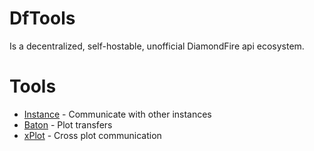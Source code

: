 # DfTools
Is a decentralized, self-hostable, unofficial DiamondFire api ecosystem.

# Tools
- [Instance](./docs/instance.md#instance) - Communicate with other instances
- [Baton](./docs/baton.md#baton) - Plot transfers
- [xPlot](./docs/baton.md#xplot) - Cross plot communication
